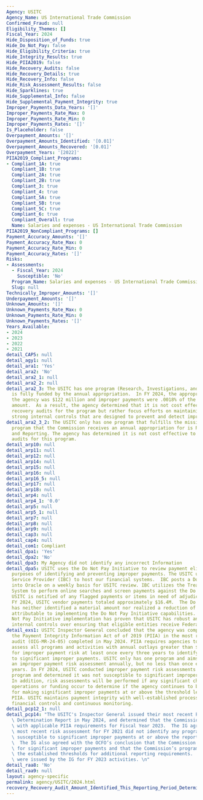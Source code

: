 ```yaml
---
Agency: USITC
Agency_Name: US International Trade Commission
Confirmed_Fraud: null
Eligibility_Themes: []
Fiscal_Year: 2024
Hide_Disposition_of_Funds: true
Hide_Do_Not_Pay: false
Hide_Eligibility_Criteria: true
Hide_Integrity_Results: true
Hide_PIIA2019: false
Hide_Recovery_Audits: false
Hide_Recovery_Details: true
Hide_Recovery_Info: false
Hide_Risk_Assessment_Results: false
Hide_Sparklines: true
Hide_Supplemental_Info: false
Hide_Supplemental_Payment_Integrity: true
Improper_Payments_Data_Years: '[]'
Improper_Payments_Rate_Max: 0
Improper_Payments_Rate_Min: 0
Improper_Payments_Rates: '[]'
Is_Placeholder: false
Overpayment_Amounts: '[]'
Overpayment_Amounts_Identified: '[0.01]'
Overpayment_Amounts_Recovered: '[0.01]'
Overpayment_Years: '[2022]'
PIIA2019_Compliant_Programs:
- Compliant_1A: true
  Compliant_1B: true
  Compliant_2A: true
  Compliant_2B: true
  Compliant_3: true
  Compliant_4: true
  Compliant_5A: true
  Compliant_5B: true
  Compliant_5C: true
  Compliant_6: true
  Compliant_Overall: true
  Name: Salaries and expenses - US International Trade Commission
PIIA2019_NonCompliant_Programs: []
Payment_Accuracy_Amounts: '[]'
Payment_Accuracy_Rate_Max: 0
Payment_Accuracy_Rate_Min: 0
Payment_Accuracy_Rates: '[]'
Risks:
- Assessments:
  - Fiscal_Year: 2024
    Susceptible: 'No'
  Program_Name: Salaries and expenses - US International Trade Commission
  Slug: null
Technically_Improper_Amounts: '[]'
Underpayment_Amounts: '[]'
Unknown_Amounts: '[]'
Unknown_Payments_Rate_Max: 0
Unknown_Payments_Rate_Min: 0
Unknown_Payments_Rates: '[]'
Years_Available:
- 2024
- 2023
- 2022
- 2021
detail_CAP5: null
detail_agy1: null
detail_ara1: 'Yes'
detail_ara2: 'No'
detail_ara2_1: null
detail_ara2_2: null
detail_ara2_3: The USITC has one program (Research, Investigations, and Reports) that
  is fully funded by the annual appropriation.  In FY 2024, the appropriation for
  the agency was $122 million and improper payments were .0018% of the appropriation
  amount.  As a result, the agency determined that it is not cost effective to conduct
  recovery audits for the program but rather focus efforts on maintaining and improving
  strong internal controls that are designed to prevent and detect improper payments.
detail_ara2_3_2: The USITC only has one program that fulfills the mission of the agency.  The
  program that the Commission receives an annual appropriation for is Research, Investigations
  and Reporting. The agency has determined it is not cost effective to conduct recovery
  audits for this program.
detail_arp10: null
detail_arp11: null
detail_arp12: null
detail_arp14: null
detail_arp15: null
detail_arp16: null
detail_arp16_5: null
detail_arp17: null
detail_arp18: null
detail_arp4: null
detail_arp4_1: '0.0'
detail_arp5: null
detail_arp5_1: null
detail_arp7: null
detail_arp8: null
detail_arp9: null
detail_cap3: null
detail_cap4: null
detail_com1: Compliant
detail_dpa1: 'Yes'
detail_dpa2: 'No'
detail_dpa3: My Agency did not identify any incorrect Information
detail_dpa5: USITC uses the Do Not Pay Initiative to review payment eligibility for
  purposes of identifying and preventing improper payments. The USITC utilizes a Shared
  Service Provider (IBC) to host our financial systems.  IBC posts a Do Not Pay file
  into Oracle on a weekly basis for USITC review. IBC utilizes the Treasury Working
  System to perform online searches and screen payments against the Do Not Pay databases.
  USITC is notified of any flagged payments or items in need of adjudication. During
  FY 2024, USITC vendor payments totaled approximately $16.4M.  The Do Not Pay Initiative
  has neither identified a material amount nor realized a reduction of improper payments
  attributable to implementing the Do Not Pay Initiative capabilities. Rather, Do
  Not Pay Initiative implementation has proven that USITC has robust and effective
  internal controls over ensuring that eligible entities receive Federal funds.
detail_exs1: USITC Inspector General concluded that the agency was compliant with
  the Payment Integrity Information Act of of 2019 (PIIA) in the most recent compliance
  audit (OIG-MR-24-05) completed in May 2024. PIIA requires agencies to review and
  assess all programs and activities with annual outlays greater than $10,000,000
  for improper payment risk at least once every three years to identify those susceptible
  to significant improper payments. USITC only has one program and aims to conduct
  an improper payment risk assessment annually, but no less than once every three
  years. In FY 2024, USITC conducted improper payment risk assessments for the only
  program and determined it was not susceptible to significant improper payments.
  In addition, risk assessments will be performed if any significant changes affecting
  operations or funding occur to determine if the agency continues to be at low risk
  for making significant improper payments at or above the threshold levels set by
  PIIA. USITC maintains payment integrity with well-established processes, strong
  financial controls and continuous monitoring.
detail_pcp12_1: null
detail_pcp14: "The USITC's Inspector General issued their most recent Payment Integrity\
  \ Determination Report in May 2024, and determined that the Commission complied\
  \ with applicable PIIA requirements for Fiscal Year 2023.  The IG agreed that the\
  \ most recent risk assessment for FY 2021 did not identify any programs or activities\
  \ susceptible to significant improper payments at or above the reporting threshold.\
  \  The IG also agreed with the OCFO’s conclusion that the Commission is at low risk\
  \ for significant improper payments and that the Commission’s programs are below\
  \ the established thresholds for additional reporting requirements.  No recommendations\
  \ were issued by the IG for FY 2023 activities. \n"
detail_raa8: 'No'
detail_raa9: null
layout: agency-specific
permalink: agency/USITC/2024.html
recovery_Recovery_Audit_Amount_Identified_This_Reporting_Period_Determined_Not_Collectable_Rate: 0.0
---
```

